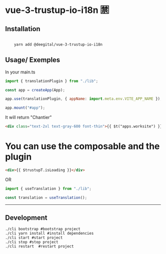 # vue-3-trustup-io-i18n 🈲

## Installation

```bash

    yarn add @deegital/vue-3-trustup-io-i18n

```

## Usage/ Exemples

In your main.ts

```javascript
import { translationPlugin } from "./lib";

const app = createApp(App);

app.use(translationPlugin, { appName: import.meta.env.VITE_APP_NAME });

app.mount("#app");
```

It will return "Chantier"

```html
<div class="text-2xl text-gray-600 font-thin">{{ $t("apps.worksite") }}</div>
```

# You can use the composable and the plugin

```html
<div>{{ $trustupT.isLoading }}</div>
```

OR

```javascript
import { useTranslation } from "./lib";

const translation = useTranslation();
```

---

## Development

```shell
./cli bootstrap #bootstrap project
./cli yarn install #install dependencies
./cli start #start project
./cli stop #stop project
./cli restart  #restart project
```
